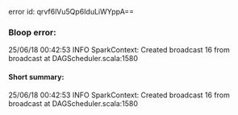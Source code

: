 error id: qrvf6lVu5Qp6IduLiWYppA==
### Bloop error:

25/06/18 00:42:53 INFO SparkContext: Created broadcast 16 from broadcast at DAGScheduler.scala:1580
#### Short summary: 

25/06/18 00:42:53 INFO SparkContext: Created broadcast 16 from broadcast at DAGScheduler.scala:1580